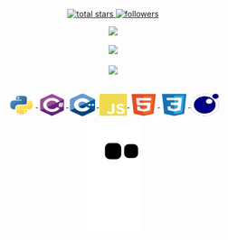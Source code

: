 <p align='center'>
    <a href='https://github.com/CookiesKush?tab=repositories&sort=stargazers'>
        <img alt='total stars' title='Total stars on GitHub' src='https://custom-icon-badges.herokuapp.com/badge/dynamic/json?logo=star&color=55960c&labelColor=488207&label=Stars&style=for-the-badge&query=%24.stars&url=https://api.github-star-counter.workers.dev/user/CookiesKush'/>
    </a>
    <a href='https://github.com/CookiesKush?tab=followers'>
        <img alt='followers' title='Follow Me on GitHub' src='https://custom-icon-badges.herokuapp.com/github/followers/CookiesKush?color=236ad3&labelColor=1155ba&style=for-the-badge&logo=person-add&label=Follow&logoColor=white'/>
    </a>
</p>
<p align="middle">
    <img src='https://github-readme-streak-stats.herokuapp.com?user=CookiesKush&theme=onedark_duo&hide_border=true&date_format=j%20M%5B%20Y%5D'/>
    <br>
</p>
<p align="middle">
    <img src='https://github-profile-trophy.vercel.app/?username=CookiesKush&theme=onedark'/>
    <br>
    <br>
    <a href='http://cookiesservices.win'>
        <img src='https://discord.c99.nl/widget/theme-4/1069291785685307392.png'/>
</p> 



<div style="display: inline_block" align="middle"><br>
    <img align="center" alt="Rafa-Python" height="40" width="50" src="https://raw.githubusercontent.com/devicons/devicon/master/icons/python/python-original.svg">
    <img align="center" alt="Rafa-Csharp" height="40" width="50" src="https://raw.githubusercontent.com/devicons/devicon/master/icons/csharp/csharp-original.svg">
    <img align="center" alt="Rafa-CSS" height="40" width="50" src="https://raw.githubusercontent.com/devicons/devicon/master/icons/cplusplus/cplusplus-original.svg">
    <img align="center" alt="Rafa-Js" height="40" width="50" src="https://raw.githubusercontent.com/devicons/devicon/master/icons/javascript/javascript-plain.svg">
    <img align="center" alt="Rafa-HTML" height="40" width="50" src="https://raw.githubusercontent.com/devicons/devicon/master/icons/html5/html5-original.svg">
    <img align="center" alt="Rafa-CSS" height="40" width="50" src="https://raw.githubusercontent.com/devicons/devicon/master/icons/css3/css3-original.svg">
    <img align="center" alt="Rafa-CSS" height="40" width="50" src="https://raw.githubusercontent.com/devicons/devicon/master/icons/lua/lua-original.svg">
</div>

<p align="middle">
  <a href='https://github.com/Callumgm'>
        <img alt='Snake Animation' src='https://github.com/rafaballerini/rafaballerini/blob/output/github-contribution-grid-snake.svg'/>
</p> 
